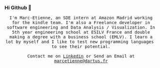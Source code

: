 ### Hi Github 👋

<p align="center">
  <samp>
I'm Marc-Etienne, an SDE intern at Amazon Madrid working for the kindle team. I'm also a Freelance developer in software engineering and Data Analysis / Visualization.
In 5th year engineering school at ESILV France and double making a degree with a business school (EMLV).
I learn a lot by myself and I like to test new programming languages ​​to see their potential.  
     <br><br>Contact me on <a href="https://www.linkedin.com/in/marcetiennedartus/">Linkedin</a> or Send an Email at <a href="mailto:marcetienne@dartus.fr">marcetienne@dartus.fr</a>
  </samp>
</p>

<!--
**medartus/medartus** is a ✨ _special_ ✨ repository because its `README.md` (this file) appears on your GitHub profile.

Here are some ideas to get you started:

- 🔭 I’m currently working on ...
- 🌱 I’m currently learning ...
- 👯 I’m looking to collaborate on ...
- 🤔 I’m looking for help with ...
- 💬 Ask me about ...
- 📫 How to reach me: ...
- 😄 Pronouns: ...
- ⚡ Fun fact: ...
-->
